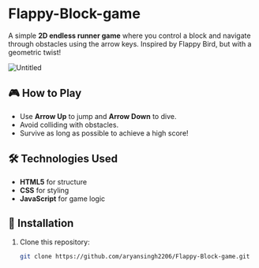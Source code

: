 # Flappy-Block-game

A simple **2D endless runner game** where you control a block and navigate through obstacles using the arrow keys. Inspired by Flappy Bird, but with a geometric twist!  

![Untitled](https://github.com/user-attachments/assets/9394e602-18db-45bc-85ba-8cdf5a790e3e)


## 🎮 How to Play  
- Use **Arrow Up** to jump and **Arrow Down** to dive.  
- Avoid colliding with obstacles.  
- Survive as long as possible to achieve a high score!  

## 🛠️ Technologies Used  
- **HTML5** for structure  
- **CSS** for styling  
- **JavaScript** for game logic  

## 📂 Installation  
1. Clone this repository:  
   ```sh
   git clone https://github.com/aryansingh2206/Flappy-Block-game.git
